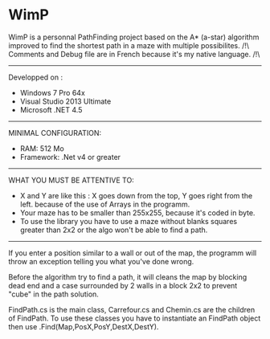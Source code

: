# WimP
WimP is a personnal PathFinding project based on the A* (a-star) algorithm improved to find the shortest path in a maze with multiple possibilites.
/!\ Comments and Debug file are in French because it's my native language. /!\

---------------------------------------------------------------------------------

Developped on :
- Windows 7 Pro 64x
- Visual Studio 2013 Ultimate
- Microsoft .NET 4.5

---------------------------------------------------------------------------------

MINIMAL CONFIGURATION:
- RAM: 512 Mo
- Framework: .Net v4 or greater

---------------------------------------------------------------------------------

WHAT YOU MUST BE ATTENTIVE TO:
- X and Y are like this : X goes down from the top, Y goes right from the left. because of the use of Arrays in the programm.
- Your maze has to be smaller than 255x255, because it's coded in byte.
- To use the library you have to use a maze without blanks squares greater than 2x2 or the algo won't be able to find a path.

---------------------------------------------------------------------------------

If you enter a position similar to a wall or out of the map, the programm will throw an exception telling you what you've done wrong.

Before the algorithm try to find a path, it will cleans the map by blocking dead end and a case surrounded by 2 walls in a block 2x2 to prevent "cube" in the path solution.

FindPath.cs is the main class, Carrefour.cs and Chemin.cs are the children of FindPath.
To use these classes you have to instantiate an FindPath object then use .Find(Map,PosX,PosY,DestX,DestY).
